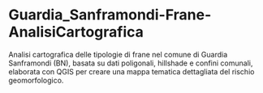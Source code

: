# Guardia_Sanframondi-Frane-AnalisiCartografica
Analisi cartografica delle tipologie di frane nel comune di Guardia Sanframondi (BN), basata su dati poligonali, hillshade e confini comunali, elaborata con QGIS per creare una mappa tematica dettagliata del rischio geomorfologico.
